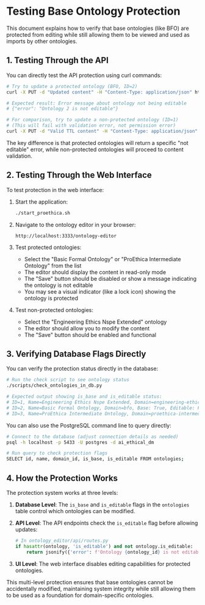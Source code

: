 # Testing Base Ontology Protection

This document explains how to verify that base ontologies (like BFO) are protected from editing while still allowing them to be viewed and used as imports by other ontologies.

## 1. Testing Through the API

You can directly test the API protection using curl commands:

```bash
# Try to update a protected ontology (BFO, ID=2)
curl -X PUT -d "Updated content" -H "Content-Type: application/json" http://localhost:3333/ontology-editor/api/ontology/2/content

# Expected result: Error message about ontology not being editable
# {"error": "Ontology 2 is not editable"}

# For comparison, try to update a non-protected ontology (ID=1) 
# (This will fail with validation error, not permission error)
curl -X PUT -d "Valid TTL content" -H "Content-Type: application/json" http://localhost:3333/ontology-editor/api/ontology/1/content
```

The key difference is that protected ontologies will return a specific "not editable" error, while non-protected ontologies will proceed to content validation.

## 2. Testing Through the Web Interface

To test protection in the web interface:

1. Start the application:
   ```bash
   ./start_proethica.sh
   ```

2. Navigate to the ontology editor in your browser:
   ```
   http://localhost:3333/ontology-editor
   ```

3. Test protected ontologies:
   - Select the "Basic Formal Ontology" or "ProEthica Intermediate Ontology" from the list
   - The editor should display the content in read-only mode
   - The "Save" button should be disabled or show a message indicating the ontology is not editable
   - You may see a visual indicator (like a lock icon) showing the ontology is protected

4. Test non-protected ontologies:
   - Select the "Engineering Ethics Nspe Extended" ontology
   - The editor should allow you to modify the content
   - The "Save" button should be enabled and functional

## 3. Verifying Database Flags Directly

You can verify the protection status directly in the database:

```bash
# Run the check script to see ontology status
./scripts/check_ontologies_in_db.py

# Expected output showing is_base and is_editable status:
# ID=1, Name=Engineering Ethics Nspe Extended, Domain=engineering-ethics-nspe-extended, Base: False, Editable: True
# ID=2, Name=Basic Formal Ontology, Domain=bfo, Base: True, Editable: False
# ID=3, Name=ProEthica Intermediate Ontology, Domain=proethica-intermediate, Base: True, Editable: False
```

You can also use the PostgreSQL command line to query directly:

```bash
# Connect to the database (adjust connection details as needed)
psql -h localhost -p 5433 -U postgres -d ai_ethical_dm

# Run query to check protection flags
SELECT id, name, domain_id, is_base, is_editable FROM ontologies;
```

## 4. How the Protection Works

The protection system works at three levels:

1. **Database Level**: The `is_base` and `is_editable` flags in the `ontologies` table control which ontologies can be modified.

2. **API Level**: The API endpoints check the `is_editable` flag before allowing updates:
   ```python
   # In ontology_editor/api/routes.py
   if hasattr(ontology, 'is_editable') and not ontology.is_editable:
       return jsonify({'error': f'Ontology {ontology_id} is not editable'}), 403
   ```

3. **UI Level**: The web interface disables editing capabilities for protected ontologies.

This multi-level protection ensures that base ontologies cannot be accidentally modified, maintaining system integrity while still allowing them to be used as a foundation for domain-specific ontologies.
